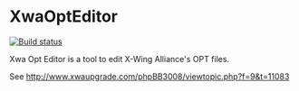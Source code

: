 # XwaOptEditor

[![Build status](https://ci.appveyor.com/api/projects/status/l762kepy2a7jikwo/branch/master?svg=true)](https://ci.appveyor.com/project/JeremyAnsel/xwaopteditor/branch/master)

Xwa Opt Editor is a tool to edit X-Wing Alliance's OPT files.

See http://www.xwaupgrade.com/phpBB3008/viewtopic.php?f=9&t=11083
